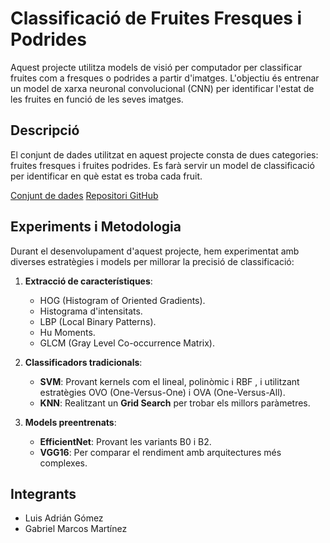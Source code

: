 # Classificació de Fruites Fresques i Podrides

Aquest projecte utilitza models de visió per computador per classificar fruites com a fresques o podrides a partir d'imatges. L'objectiu és entrenar un model de xarxa neuronal convolucional (CNN) per identificar l'estat de les fruites en funció de les seves imatges.

## Descripció

El conjunt de dades utilitzat en aquest projecte consta de dues categories: fruites fresques i fruites podrides. Es farà servir un model de classificació per identificar en què estat es troba cada fruit.

[Conjunt de dades](https://www.kaggle.com/datasets/sriramr/fruits-fresh-and-rotten-for-classification/data)
[Repositori GitHub]([https://www.kaggle.com/datasets/sriramr/fruits-fresh-and-rotten-for-classification/data](https://github.com/Gabriel1634021/Fruit_Classification))

## Experiments i Metodologia

Durant el desenvolupament d'aquest projecte, hem experimentat amb diverses estratègies i models per millorar la precisió de classificació:

1. **Extracció de característiques**:
   - HOG (Histogram of Oriented Gradients).
   - Histograma d'intensitats.
   - LBP (Local Binary Patterns).
   - Hu Moments.
   - GLCM (Gray Level Co-occurrence Matrix).

2. **Classificadors tradicionals**:
   - **SVM**: Provant kernels com el lineal, polinòmic i RBF , i utilitzant estratègies OVO (One-Versus-One) i OVA (One-Versus-All).
   - **KNN**: Realitzant un **Grid Search** per trobar els millors paràmetres.

3. **Models preentrenats**:
   - **EfficientNet**: Provant les variants B0 i B2.
   - **VGG16**: Per comparar el rendiment amb arquitectures més complexes.

## Integrants
- Luis Adrián Gómez
- Gabriel Marcos Martínez
